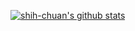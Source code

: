 [![shih-chuan's github stats](https://github-readme-stats.vercel.app/api?username=shih-chuan&count_private=true&&show_icons=true&theme=onedark)](https://github.com/anuraghazra/github-readme-stats)
<!--
**shih-chuan/shih-chuan** is a ✨ _special_ ✨ repository because its `README.md` (this file) appears on your GitHub profile.

Here are some ideas to get you started:

- 🔭 I’m currently working on ...
- 🌱 I’m currently learning ...
- 👯 I’m looking to collaborate on ...
- 🤔 I’m looking for help with ...
- 💬 Ask me about ...
- 📫 How to reach me: ...
- 😄 Pronouns: ...
- ⚡ Fun fact: ...
-->
